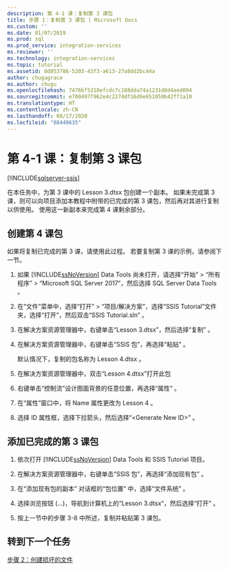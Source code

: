 ```yaml
---
description: 第 4-1 课：复制第 3 课包
title: 步骤 1：复制第 3 课包 | Microsoft Docs
ms.custom: ''
ms.date: 01/07/2019
ms.prod: sql
ms.prod_service: integration-services
ms.reviewer: ''
ms.technology: integration-services
ms.topic: tutorial
ms.assetid: 0d053786-5203-43f3-a613-27a8dd2bc44a
author: chugugrace
ms.author: chugu
ms.openlocfilehash: 7476bf5318efcdc7c188dda74a1231d8d4aed094
ms.sourcegitcommit: e700497f962e4c2274df16d9e651059b42ff1a10
ms.translationtype: HT
ms.contentlocale: zh-CN
ms.lasthandoff: 08/17/2020
ms.locfileid: "88449635"
---
```

# <a name="lesson-4-1-copy-the-lesson-3-package"></a>第 4-1 课：复制第 3 课包

[!INCLUDE[sqlserver-ssis](../includes/applies-to-version/sqlserver-ssis.md)]



在本任务中，为第 3 课中的 Lesson 3.dtsx 包创建一个副本。 如果未完成第 3 课，则可以向项目添加本教程中附带的已完成的第 3 课包，然后再对其进行复制以供使用。 使用这一新副本来完成第 4 课剩余部分。  
  
## <a name="create-the-lesson-4-package"></a>创建第 4 课包  
  
如果将复制已完成的第 3 课，请使用此过程。  若要复制第 3 课的示例，请参阅下一节。

1.  如果 [!INCLUDE[ssNoVersion](../includes/ssnoversion-md.md)] Data Tools 尚未打开，请选择“开始” > “所有程序” > “Microsoft SQL Server 2017”，然后选择 SQL Server Data Tools     。

2.  在“文件”菜单中，选择“打开” > “项目/解决方案”，选择“SSIS Tutorial”文件夹，选择“打开”，然后双击“SSIS Tutorial.sln”       。

3.  在解决方案资源管理器中，右键单击“Lesson 3.dtsx”，然后选择“复制”    。

4.  在解决方案资源管理器中，右键单击“SSIS 包”，再选择“粘贴”    。

    默认情况下，复制的包名称为 Lesson 4.dtsx  。

5.  在解决方案资源管理器中，双击“Lesson 4.dtsx”打开此包

6.  右键单击“控制流”设计图面背景的任意位置，再选择“属性”   。

7.  在“属性”窗口中，将 Name 属性更改为 Lesson 4    。

8.  选择 ID 属性框，选择下拉箭头，然后选择“\<Generate New ID>” 。

## <a name="add-the-completed-lesson-3-package"></a>添加已完成的第 3 课包

1.  依次打开 [!INCLUDE[ssNoVersion](../includes/ssnoversion-md.md)] Data Tools 和 SSIS Tutorial 项目。

2.  在解决方案资源管理器中，右键单击“SSIS 包”，再选择“添加现有包”    。

3.  在“添加现有包的副本”  对话框的“包位置”  中，选择“文件系统”  。

4.  选择浏览按钮 (…)，导航到计算机上的“Lesson 3.dtsx”，然后选择“打开”    。

5.  按上一节中的步骤 3-8 中所述，复制并粘贴第 3 课包。

  
## <a name="go-to-next-task"></a>转到下一个任务  
[步骤 2：创建损坏的文件](../integration-services/lesson-4-2-creating-a-corrupted-file.md)  
  
